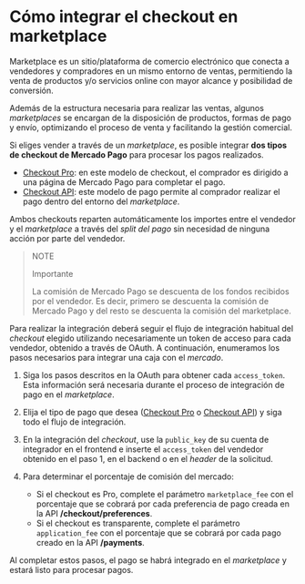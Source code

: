 # Cómo integrar el checkout en marketplace

Marketplace es un sitio/plataforma de comercio electrónico que conecta a vendedores y compradores en un mismo entorno de ventas, permitiendo la venta de productos y/o servicios online con mayor alcance y posibilidad de conversión.

Además de la estructura necesaria para realizar las ventas, algunos _marketplaces_ se encargan de la disposición de productos, formas de pago y envío, optimizando el proceso de venta y facilitando la gestión comercial.

Si eliges vender a través de un _marketplace_, es posible integrar **dos tipos de checkout de Mercado Pago** para procesar los pagos realizados.


* [Checkout Pro](https://www.mercadopago[FAKER][URL][DOMAIN]/developers/es/guides/online-payments/checkout-pro/introduction):  en este modelo de checkout, el comprador es dirigido a una página de Mercado Pago para completar el pago.
* [Checkout API](https://www.mercadopago[FAKER][URL][DOMAIN]/developers/es/guides/online-payments/checkout-api/introduction): este modelo de pago permite al comprador realizar el pago dentro del entorno del _marketplace_.

Ambos checkouts reparten automáticamente los importes entre el vendedor y el _marketplace_ a través del _split del pago_ sin necesidad de ninguna acción por parte del vendedor.

> NOTE
>
> Importante
>
> La comisión de Mercado Pago se descuenta de los fondos recibidos por el vendedor. Es decir, primero se descuenta la comisión de Mercado Pago y del resto se descuenta la comisión del marketplace.

Para realizar la integración deberá seguir el flujo de integración habitual del _checkout_ elegido utilizando necesariamente un token de acceso para cada vendedor, obtenido a través de OAuth. A continuación, enumeramos los pasos necesarios para integrar una caja con el _mercado_.

1. Siga los pasos descritos en la OAuth para obtener cada `access_token`. Esta información será necesaria durante el proceso de integración de pago en el _marketplace_.
2. Elija el tipo de pago que desea ([Checkout Pro](https://www.mercadopago[FAKER][URL][DOMAIN]/developers/es/guides/online-payments/checkout-pro/introduction) o [Checkout API](https://www.mercadopago[FAKER][URL][DOMAIN]/developers/es/guides/online-payments/checkout-api/introduction)) y siga todo el flujo de integración.
3. En la integración del _checkout_, use la `public_key` de su cuenta de integrador en el frontend e inserte el `access_token` del vendedor obtenido en el paso 1, en el backend o en el _header_ de la solicitud.
4. Para determinar el porcentaje de comisión del mercado:

    - Si el checkout es Pro, complete el parámetro `marketplace_fee` con el porcentaje que se cobrará por cada preferencia de pago creada en la API **/checkout/preferences**.
    - Si el checkout es transparente, complete el parámetro `application_fee` con el porcentaje que se cobrará por cada pago creado en la API **/payments**.

Al completar estos pasos, el pago se habrá integrado en el _marketplace_ y estará listo para procesar pagos.
